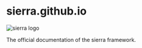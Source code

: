 # sierra.github.io

![sierra logo](https://github.com/BrainStormYourWayIn/sierra/blob/main/logo.jpg)

The official documentation of the sierra framework.
